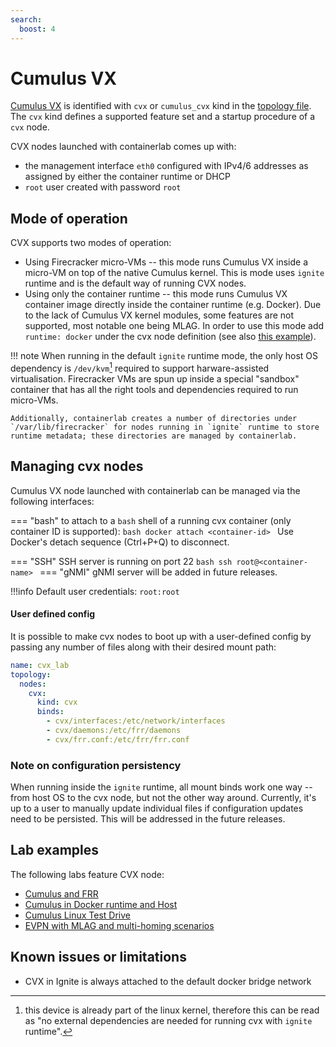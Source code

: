 ```yaml
---
search:
  boost: 4
---
```

# Cumulus VX

[Cumulus VX](https://docs.nvidia.com/networking-ethernet-software/cumulus-vx/) is identified with `cvx` or `cumulus_cvx` kind in the [topology file](../topo-def-file.md). The `cvx` kind defines a supported feature set and a startup procedure of a `cvx` node.

CVX nodes launched with containerlab comes up with:

* the management interface `eth0` configured with IPv4/6 addresses as assigned by either the container runtime or DHCP
* `root` user created with password `root`

## Mode of operation

CVX supports two modes of operation:

* Using Firecracker micro-VMs -- this mode runs Cumulus VX inside a micro-VM on top of the native Cumulus kernel. This is mode uses `ignite` runtime and is the default way of running CVX nodes.
* Using only the container runtime -- this mode runs Cumulus VX container image directly inside the container runtime (e.g. Docker). Due to the lack of Cumulus VX kernel modules, some features are not supported, most notable one being MLAG. In order to use this mode add `runtime: docker` under the cvx node definition (see also [this example](https://github.com/srl-labs/containerlab/blob/main/lab-examples/cvx02/topo.clab.yml)).

!!! note
    When running in the default `ignite` runtime mode, the only host OS dependency is `/dev/kvm`[^1] required to support harware-assisted virtualisation. Firecracker VMs are spun up inside a special "sandbox" container that has all the right tools and dependencies required to run micro-VMs.

    Additionally, containerlab creates a number of directories under `/var/lib/firecracker` for nodes running in `ignite` runtime to store runtime metadata; these directories are managed by containerlab.

## Managing cvx nodes

Cumulus VX node launched with containerlab can be managed via the following interfaces:

=== "bash"
    to attach to a `bash` shell of a running cvx container (only container ID is supported):
    ```bash
    docker attach <container-id>
    ```
    Use Docker's detach sequence (Ctrl+P+Q) to disconnect.

=== "SSH"
    SSH server is running on port 22
    ```bash
    ssh root@<container-name>
    ```
=== "gNMI"
    gNMI server will be added in future releases.

!!!info
    Default user credentials: `root:root`

#### User defined config

It is possible to make cvx nodes to boot up with a user-defined config by passing any number of files along with their desired mount path:

```yaml
name: cvx_lab
topology:
  nodes:
    cvx:
      kind: cvx
      binds:
        - cvx/interfaces:/etc/network/interfaces
        - cvx/daemons:/etc/frr/daemons
        - cvx/frr.conf:/etc/frr/frr.conf
```

### Note on configuration persistency

When running inside the `ignite` runtime, all mount binds work one way -- from host OS to the cvx node, but not the other way around. Currently, it's up to a user to manually update individual files if configuration updates need to be persisted.
This will be addressed in the future releases.

## Lab examples

The following labs feature CVX node:

* [Cumulus and FRR](https://github.com/srl-labs/containerlab/blob/main/lab-examples/cvx01/topo.clab.yml)
* [Cumulus in Docker runtime and Host](https://github.com/srl-labs/containerlab/blob/main/lab-examples/cvx02/topo.clab.yml)
* [Cumulus Linux Test Drive](https://clabs.netdevops.me/rs/cvx03/)
* [EVPN with MLAG and multi-homing scenarios](https://clabs.netdevops.me/rs/cvx04/)

## Known issues or limitations

* CVX in Ignite is always attached to the default docker bridge network

[^1]: this device is already part of the linux kernel, therefore this can be read as "no external dependencies are needed for running cvx with `ignite` runtime".
